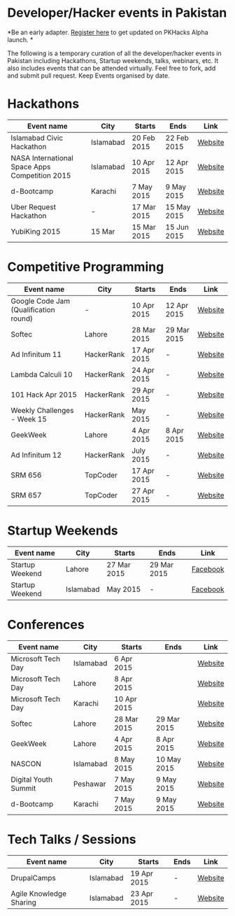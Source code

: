 # Developer/Hacker events in Pakistan

*Be an early adapter. [Register here](http://pkhacks.launchrock.com) to get updated on PKHacks Alpha launch. *


The following is a temporary curation of all the developer/hacker events in Pakistan including Hackathons, Startup weekends, talks, webinars, etc. It also includes events that can be attended virtually. Feel free to fork, add and submit pull request. Keep Events organised by date.

# Hackathons
|Event name   |City  |Starts   |Ends   |Link   |
|---|---|---|---|---|
|Islamabad Civic Hackathon   |Islamabad   | 20 Feb 2015  | 22 Feb 2015   | [Website](http://codeforpakistan.org/event/isbhacks/)  |
|NASA International Space Apps Competition 2015   |Islamabad   | 10 Apr 2015  |12 Apr 2015   | [Website](https://2015.spaceappschallenge.org)   |
|d-Bootcamp   |Karachi   | 7 May 2015  |  9 May 2015 | [Website](http://karachi.dbootcamp.org)   |
|Uber Request Hackathon   |-   | 17 Mar 2015  |  15 May 2015 | [Website](http://uberhackathon.challengepost.com)   |
|YubiKing 2015   |15 Mar   | 15 Mar 2015  |  15 Jun 2015 | [Website](https://www.yubico.com/yubiking/)   |


# Competitive Programming
|Event name   |City  |Starts   |Ends   |Link   |
|---|---|---|---|---|
|Google Code Jam (Qualification round)  |-   | 10 Apr 2015  |  12 Apr 2015 | [Website](https://code.google.com/codejam/schedule.html)   |
|Softec   |Lahore   | 28 Mar 2015  | 29 Mar 2015  | [Website](http://www.softecnu.org)  |
|Ad Infinitum 11   |HackerRank   | 17 Apr 2015  |  - | [Website](https://www.hackerrank.com/contests)   |
|Lambda Calculi 10   |HackerRank   | 24 Apr 2015  |  - | [Website](https://www.hackerrank.com/contests)   |
|101 Hack Apr 2015   |HackerRank   | 29 Apr 2015  |  - | [Website](https://www.hackerrank.com/contests)   |
|Weekly Challenges - Week 15   |HackerRank   | May 2015  |  - | [Website](https://www.hackerrank.com/contests)   |
|GeekWeek   |Lahore   | 4 Apr 2015  |  8 Apr 2015 | [Website](http://g33kweek.com)   |
|Ad Infinitum 12   |HackerRank   | July 2015  |  - | [Website](https://www.hackerrank.com/contests)   |
|SRM 656   |TopCoder   | 17 Apr 2015  |  - | [Website](http://community.topcoder.com/stat?c=round_overview&er=5&rd=16416)   |
|SRM 657   |TopCoder   | 27 Apr 2015  |  - | [Website](http://community.topcoder.com/stat?c=round_overview&er=5&rd=16416)   |

# Startup Weekends
|Event name   |City  |Starts   |Ends   |Link   |
|---|---|---|---|---|
|Startup Weekend   |Lahore   | 27 Mar 2015  | 29 Mar 2015  | [Facebook](https://www.facebook.com/startupweekendlahore)  |
|Startup Weekend   |Islamabad   | May 2015  |  - |[Facebook](https://www.facebook.com/ISLsw)   |

# Conferences
|Event name   |City  |Starts   |Ends   |Link   |
|---|---|---|---|---|
|Microsoft Tech Day   |Islamabad   | 6 Apr 2015  |   | [Website](http://blogs.msdn.com/b/pakistan/archive/2015/03/27/tech-day-2015.aspx)   |
|Microsoft Tech Day   |Lahore   | 8 Apr 2015  |   | [Website](http://blogs.msdn.com/b/pakistan/archive/2015/03/27/tech-day-2015.aspx)   |
|Microsoft Tech Day   |Karachi   | 10 Apr 2015  |   | [Website](http://blogs.msdn.com/b/pakistan/archive/2015/03/27/tech-day-2015.aspx)   |
|Softec   |Lahore   | 28 Mar 2015  | 29 Mar 2015  | [Website](http://www.softecnu.org)  |
|GeekWeek   |Lahore   | 4 Apr 2015  |  8 Apr 2015 | [Website](http://g33kweek.com)   |
|NASCON   |Islamabad   | 8 May 2015  |  10 May 2015 | [Website](http://www.nascon.org.pk)   |
|Digital Youth Summit   |Peshawar   | 7 May 2015  |  9 May 2015 | [Website](http://www.digitalyouthsummit.pk)   |
|d-Bootcamp   |Karachi   | 7 May 2015  |  9 May 2015 | [Website](http://karachi.dbootcamp.org)   |

# Tech Talks / Sessions
|Event name   |City  |Starts   |Ends   |Link   |
|---|---|---|---|---|
|DrupalCamps   |Islamabad   | 19 Apr 2015  |  - | [Website](http://www.drupalcamps.pk/dcisb2015/drupal-camp-islamabad-2015)   |
|Agile Knowledge Sharing   |Islamabad   | 23 Apr 2015  |  - | [Website](http://pads.pk/event/knowledge-sharing-session)   |
